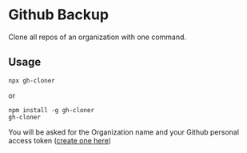 # Github Backup

Clone all repos of an organization with one command.

## Usage

`npx gh-cloner`

or

```
npm install -g gh-cloner
gh-cloner
```

You will be asked for the Organization name and your Github personal access token ([create one here](https://help.github.com/en/github/authenticating-to-github/creating-a-personal-access-token-for-the-command-line))
